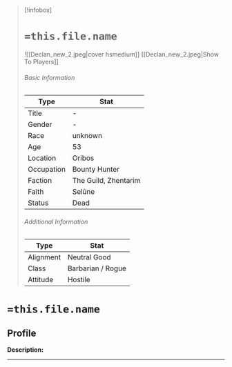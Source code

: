 > [!infobox]
> # `=this.file.name`
> ![[Declan_new_2.jpeg|cover hsmedium]]
> [[Declan_new_2.jpeg|Show To Players]]
> ###### Basic Information
> Type |  Stat |
> ---|---|
> Title | - |
> Gender | - |
> Race | unknown |
> Age | 53 |
> Location | Oribos |
> Occupation | Bounty Hunter |
> Faction | The Guild, Zhentarim |
> Faith | Selûne |
> Status | Dead |
> ###### Additional Information
> Type |  Stat |
> ---|---|
> Alignment | Neutral Good |
> Class | Barbarian / Rogue |
> Attitude | Hostile |

# `=this.file.name`
## Profile

**Description:** 

---
